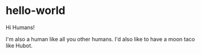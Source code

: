 # hello-world

Hi Humans!

I'm also a human like all you other humans.
I'd also like to have a moon taco like Hubot.

